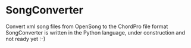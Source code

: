 # SongConverter
Convert xml song files from OpenSong to the ChordPro file format
SongConverter is written in the Python language, under construction and not ready yet :-)
